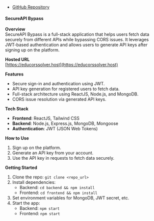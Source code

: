 - [GitHub Repository](https://github.com/bsingh6636/Api-Service)
#### **SecureAPI Bypass**

**Overview**  
SecureAPI Bypass is a full-stack application that helps users fetch data securely from different APIs while bypassing CORS issues. It leverages JWT-based authentication and allows users to generate API keys after signing up on the platform.

**Hosted URL**  
[https://educorssolver.host](https://educorssolver.host)

**Features**
- Secure sign-in and authentication using JWT.
- API key generation for registered users to fetch data.
- Full-stack architecture using ReactJS, Node.js, and MongoDB.
- CORS issue resolution via generated API keys.

**Tech Stack**
- **Frontend**: ReactJS, Tailwind CSS
- **Backend**: Node.js, Express.js, MongoDB, Mongoose
- **Authentication**: JWT (JSON Web Tokens)

**How to Use**
1. Sign up on the platform.
2. Generate an API key from your account.
3. Use the API key in requests to fetch data securely.

**Getting Started**
1. Clone the repo: `git clone <repo_url>`
2. Install dependencies:  
   - Backend: `cd backend && npm install`  
   - Frontend: `cd frontend && npm install`
3. Set environment variables for MongoDB, JWT secret, etc.
4. Start the app:  
   - Backend: `npm start`  
   - Frontend: `npm start`